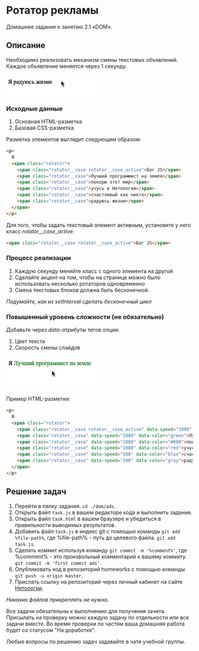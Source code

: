 # Ротатор рекламы

Домашнее задание к занятию 2.1 «DOM».

## Описание 

Необходимо реализовать механизм смены текстовых объявлений. 
Каждое объявление меняется через 1 секунду.

![Demo](./demo.gif)

### Исходные данные

1. Основная HTML-разметка
2. Базовая CSS-разметка

Разметка элементов выглядит следующим образом:

```html
<p>
  Я
  <span class="rotator">
    <span class="rotator__case rotator__case_active">Бог JS</span>
    <span class="rotator__case">Лучший программист на земле</span>
    <span class="rotator__case">покорю этот мир</span>
    <span class="rotator__case">учусь в Нетологии</span>
    <span class="rotator__case">счастливый как никто</span>
    <span class="rotator__case">радуюсь жизни</span>
  </span>
</p>
```

Для того, чтобы задать текстовый элемент активным, установите у него класс
*rotator__case_active*:

```html
<span class="rotator__case rotator__case_active">Бог JS</span>
```

### Процесс реализации

1. Каждую секунду меняйте класс с одного элемента на другой
2. Сделайте акцент на том, чтобы на странице можно было использовать несколько
ротаторов одновременно
3. Смена текстовых блоков должна быть бесконечной.

_Подумайте, как из setInterval сделать бесконечный цикл_
  
### Повышенный уровень сложности (не обязательно)

Добавьте через *data-атрибуты* тегов опции:

1. Цвет текста
2. Скорость смены слайдов

![Demo](./extended-demo.gif)

Пример HTML-разметки:

```html
<p>
  Я
  <span class="rotator">
    <span class="rotator__case rotator__case_active" data-speed="1000" data-color="red">Бог JS</span>
    <span class="rotator__case" data-speed="2000" data-color="green">Лучший программист на земле</span>
    <span class="rotator__case" data-speed="1000" data-color="#000">покорю этот мир</span>
    <span class="rotator__case" data-speed="1000" data-color="red">учусь в Нетологии</span>
    <span class="rotator__case" data-speed="500" data-color="blue">счастливый как никто</span>
    <span class="rotator__case" data-speed="200" data-color="gray">радуюсь жизни</span>
  </span>
</p>
```

## Решение задач
1. Перейти в папку задания. `cd ./dom/ads`.
2. Открыть файл `task.js` в вашем редакторе кода и выполнить задание.
3. Открыть файл `task.html` в вашем браузере и убедиться в правильности выводимых результатов.
4. Добавить файл `task.js` в индекс git с помощью команды `git add %file-path%`, где %file-path% - путь до целевого файла. `git add task.js`.
5. Сделать коммит используя команду `git commit -m '%comment%'`, где %comment% - это произвольный комментарий к вашему коммиту. `git commit -m 'first commit ads'`.
6. Опубликовать код в репозиторий homeworks с помощью команды `git push -u origin master`.
7. Прислать ссылку на репозиторий через личный кабинет на сайте [Нетологии][6].

[0]: https://github.com/
[1]: https://www.sublimetext.com/
[2]: https://code.visualstudio.com/
[3]: https://github.com/netology-code/guides/tree/master/github
[4]: https://git-scm.com/
[5]: https://github.com/netology-code/guides/blob/master/git/REAMDE.md
[6]: https://netology.ru/

*Никаких файлов прикреплять не нужно.*

Все задачи обязательны к выполнению для получения зачета. Присылать на проверку можно каждую задачу по отдельности или все задачи вместе. Во время проверки по частям ваша домашняя работа будет со статусом "На доработке".

Любые вопросы по решению задач задавайте в чате учебной группы.
